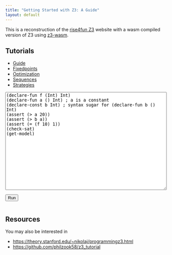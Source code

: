 ```yaml
---
title: "Getting Started with Z3: A Guide"
layout: default
---
```


<script src="coi-serviceworker.js"></script>
<script src="out/z3.js"> </script>
<script src="helper.js"> </script> 

This is a reconstruction of the [rise4fun Z3](https://web.archive.org/web/20210119175613/https://rise4fun.com/Z3/tutorial/guide) website with a wasm compiled version of Z3 using [z3-wasm](https://github.com/bramvdbogaerde/z3-wasm).


## Tutorials

- [Guide](guide.html)
- [Fixedpoints](fixedpoint.html)
- [Optimization](optimization.html)
- [Sequences](sequences.html)
- [Strategies](strategies.html)

<textarea id="z3_input" rows=20 style="width:100%">
(declare-fun f (Int) Int)
(declare-fun a () Int) ; a is a constant
(declare-const b Int) ; syntax sugar for (declare-fun b () Int)
(assert (> a 20))
(assert (> b a))
(assert (= (f 10) 1))
(check-sat)
(get-model)
</textarea>
<button onclick="run_id('z3_input','z3_result')">Run</button>
<br>
<code id="z3_result" style="white-space:pre-wrap"> </code>

## Resources
You may also be interested in 

- <https://theory.stanford.edu/~nikolaj/programmingz3.html>
- <https://github.com/philzook58/z3_tutorial>